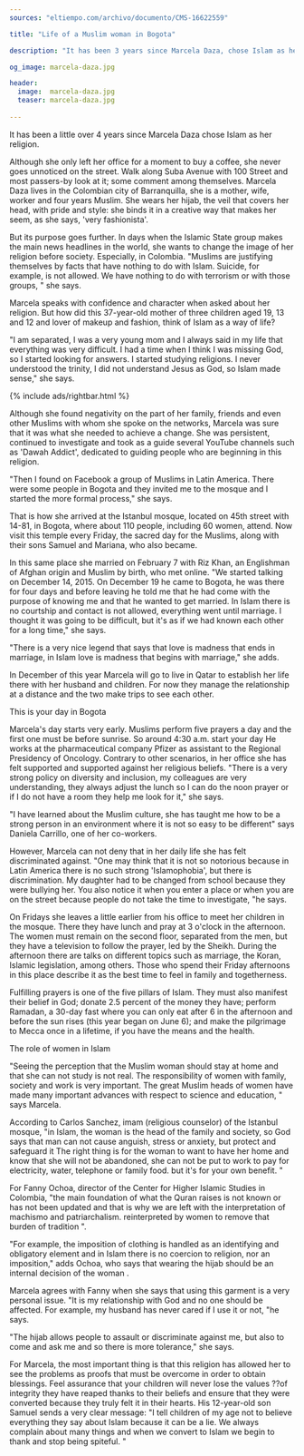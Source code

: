 ```yaml
---
sources: "eltiempo.com/archivo/documento/CMS-16622559"

title: "Life of a Muslim woman in Bogota"

description: "It has been 3 years since Marcela Daza, chose Islam as her religion."

og_image: marcela-daza.jpg

header:
  image:  marcela-daza.jpg
  teaser: marcela-daza.jpg
  
---
```



It has been a little over 4 years since Marcela Daza chose Islam as her religion.

Although she only left her office for a moment to buy a coffee, she never goes unnoticed on the street. Walk along Suba Avenue with 100 Street and most passers-by look at it; some comment among themselves.
Marcela Daza lives in the Colombian city of Barranquilla, she is a mother, wife, worker and four years Muslim. She wears her hijab, the veil that covers her head, with pride and style: she binds it in a creative way that makes her seem, as she says, 'very fashionista'.

But its purpose goes further. In days when the Islamic State group makes the main news headlines in the world, she wants to change the image of her religion before society. Especially, in Colombia. "Muslims are justifying themselves by facts that have nothing to do with Islam. Suicide, for example, is not allowed. We have nothing to do with terrorism or with those groups, " she says.

Marcela speaks with confidence and character when asked about her religion. But how did this 37-year-old mother of three children aged 19, 13 and 12 and lover of makeup and fashion, think of Islam as a way of life?

"I am separated, I was a very young mom and I always said in my life that everything was very difficult. I had a time when I think I was missing God, so I started looking for answers. I started studying religions. I never understood the trinity, I did not understand Jesus as God, so Islam made sense," she says.

{% include ads/rightbar.html %}

Although she found negativity on the part of her family, friends and even other Muslims with whom she spoke on the networks, Marcela was sure that it was what she needed to achieve a change. She was persistent, continued to investigate and took as a guide several YouTube channels such as 'Dawah Addict', dedicated to guiding people who are beginning in this religion.

"Then I found on Facebook a group of Muslims in Latin America. There were some people in Bogota and they invited me to the mosque and I started the more formal process," she says.

That is how she arrived at the Istanbul mosque, located on 45th street with 14-81, in Bogota, where about 110 people, including 60 women, attend. Now visit this temple every Friday, the sacred day for the Muslims, along with their sons Samuel and Mariana, who also became.

In this same place she married on February 7 with Riz Khan, an Englishman of Afghan origin and Muslim by birth, who met online. "We started talking on December 14, 2015. On December 19 he came to Bogota, he was there for four days and before leaving he told me that he had come with the purpose of knowing me and that he wanted to get married. In Islam there is no courtship and contact is not allowed, everything went until marriage. I thought it was going to be difficult, but it's as if we had known each other for a long time," she says.

"There is a very nice legend that says that love is madness that ends in marriage, in Islam love is madness that begins with marriage," she adds.

In December of this year Marcela will go to live in Qatar to establish her life there with her husband and children. For now they manage the relationship at a distance and the two make trips to see each other.

This is your day in Bogota

Marcela's day starts very early. Muslims perform five prayers a day and the first one must be before sunrise. So around 4:30 a.m. start your day He works at the pharmaceutical company Pfizer as assistant to the Regional Presidency of Oncology. Contrary to other scenarios, in her office she has felt supported and supported against her religious beliefs. "There is a very strong policy on diversity and inclusion, my colleagues are very understanding, they always adjust the lunch so I can do the noon prayer or if I do not have a room they help me look for it," she says.

"I have learned about the Muslim culture, she has taught me how to be a strong person in an environment where it is not so easy to be different" says Daniela Carrillo, one of her co-workers.

However, Marcela can not deny that in her daily life she has felt discriminated against. "One may think that it is not so notorious because in Latin America there is no such strong 'Islamophobia', but there is discrimination. My daughter had to be changed from school because they were bullying her. You also notice it when you enter a place or when you are on the street because people do not take the time to investigate, "he says.

On Fridays she leaves a little earlier from his office to meet her children in the mosque. There they have lunch and pray at 3 o'clock in the afternoon. The women must remain on the second floor, separated from the men, but they have a television to follow the prayer, led by the Sheikh. During the afternoon there are talks on different topics such as marriage, the Koran, Islamic legislation, among others. Those who spend their Friday afternoons in this place describe it as the best time to feel in family and togetherness.

Fulfilling prayers is one of the five pillars of Islam. They must also manifest their belief in God; donate 2.5 percent of the money they have; perform Ramadan, a 30-day fast where you can only eat after 6 in the afternoon and before the sun rises (this year began on June 6); and make the pilgrimage to Mecca once in a lifetime, if you have the means and the health.

The role of women in Islam

"Seeing the perception that the Muslim woman should stay at home and that she can not study is not real. The responsibility of women with family, society and work is very important. The great Muslim heads of women have made many important advances with respect to science and education, " says Marcela.

According to Carlos Sanchez, imam (religious counselor) of the Istanbul mosque, "in Islam, the woman is the head of the family and society, so God says that man can not cause anguish, stress or anxiety, but protect and safeguard it The right thing is for the woman to want to have her home and know that she will not be abandoned, she can not be put to work to pay for electricity, water, telephone or family food. but it's for your own benefit. "

For Fanny Ochoa, director of the Center for Higher Islamic Studies in Colombia, "the main foundation of what the Quran raises is not known or has not been updated and that is why we are left with the interpretation of machismo and patriarchalism. reinterpreted by women to remove that burden of tradition ".

"For example, the imposition of clothing is handled as an identifying and obligatory element and in Islam there is no coercion to religion, nor an imposition," adds Ochoa, who says that wearing the hijab should be an internal decision of the woman .

Marcela agrees with Fanny when she says that using this garment is a very personal issue. "It is my relationship with God and no one should be affected. For example, my husband has never cared if I use it or not, "he says.

"The hijab allows people to assault or discriminate against me, but also to come and ask me and so there is more tolerance," she says.

For Marcela, the most important thing is that this religion has allowed her to see the problems as proofs that must be overcome in order to obtain blessings. Feel assurance that your children will never lose the values ??of integrity they have reaped thanks to their beliefs and ensure that they were converted because they truly felt it in their hearts. His 12-year-old son Samuel sends a very clear message: "I tell children of my age not to believe everything they say about Islam because it can be a lie. We always complain about many things and when we convert to Islam we begin to thank and stop being spiteful. "